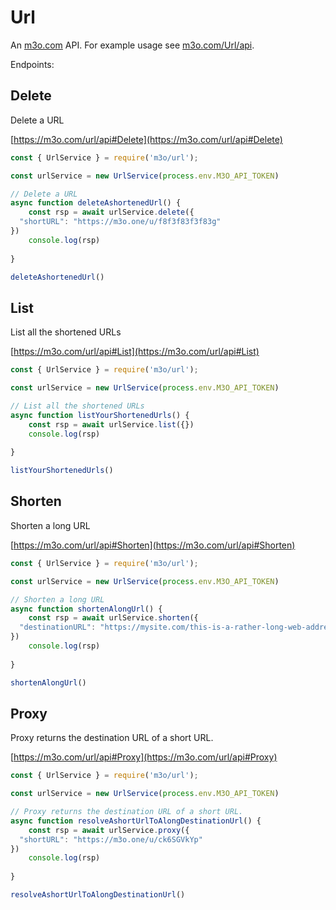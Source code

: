 # Url

An [m3o.com](https://m3o.com) API. For example usage see [m3o.com/Url/api](https://m3o.com/Url/api).

Endpoints:

## Delete

Delete a URL


[https://m3o.com/url/api#Delete](https://m3o.com/url/api#Delete)

```js
const { UrlService } = require('m3o/url');

const urlService = new UrlService(process.env.M3O_API_TOKEN)

// Delete a URL
async function deleteAshortenedUrl() {
	const rsp = await urlService.delete({
  "shortURL": "https://m3o.one/u/f8f3f83f3f83g"
})
	console.log(rsp)
	
}

deleteAshortenedUrl()
```
## List

List all the shortened URLs


[https://m3o.com/url/api#List](https://m3o.com/url/api#List)

```js
const { UrlService } = require('m3o/url');

const urlService = new UrlService(process.env.M3O_API_TOKEN)

// List all the shortened URLs
async function listYourShortenedUrls() {
	const rsp = await urlService.list({})
	console.log(rsp)
	
}

listYourShortenedUrls()
```
## Shorten

Shorten a long URL


[https://m3o.com/url/api#Shorten](https://m3o.com/url/api#Shorten)

```js
const { UrlService } = require('m3o/url');

const urlService = new UrlService(process.env.M3O_API_TOKEN)

// Shorten a long URL
async function shortenAlongUrl() {
	const rsp = await urlService.shorten({
  "destinationURL": "https://mysite.com/this-is-a-rather-long-web-address"
})
	console.log(rsp)
	
}

shortenAlongUrl()
```
## Proxy

Proxy returns the destination URL of a short URL.


[https://m3o.com/url/api#Proxy](https://m3o.com/url/api#Proxy)

```js
const { UrlService } = require('m3o/url');

const urlService = new UrlService(process.env.M3O_API_TOKEN)

// Proxy returns the destination URL of a short URL.
async function resolveAshortUrlToAlongDestinationUrl() {
	const rsp = await urlService.proxy({
  "shortURL": "https://m3o.one/u/ck6SGVkYp"
})
	console.log(rsp)
	
}

resolveAshortUrlToAlongDestinationUrl()
```
